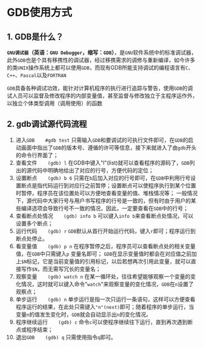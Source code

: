 # GDB使用方式

## 1.  GDB是什么？

**`GNU调试器`（英语：`GNU Debugger`，缩写：`GDB`）**，是`GNU`软件系统中的标准调试器，此外`GDB`也是个具有移携性的调试器，经过移携需求的调修与重新编译，如今许多的类`UNIX`操作系统上都可以使用`GDB`，而现有GDB所能支持调试的编程语言有`C`、`C++`、`Pascal`以及`FORTRAN`

`GDB`具备各种调试功效，能针对计算机程序的执行进行追踪与警告，使用`GDB`的调试人员可以监督及修改程序的内部变量值，甚至监督与修改独立于主程序运作外，以独立个体类型调用（调用使用）的函数

## 2. gdb调试源代码流程

1. 进入`GDB`　　`#gdb test`
只需输入`GDB`和要调试的可执行文件即可，在`GDB`的启动画面中指出了`GDB`的版本号、遵循的许可等信息，接下来就进入了由`gdb`开头的命令行界面了；
2. 查看文件　　`(gdb) l`
在GDB中键入"l"(list)就可以查看程序的源码了，`GDB`列出的源代码中明确地给出了对应的行号，方便代码的定位；
3. 设置断点　　`(gdb) b 6`
只需在`b`后加入对应的行号即可，在`GDB`中利用行号设置断点是指代码运行到对应行之前暂停；设置断点可以使程序执行到某个位置时暂停，程序员在该位置处可以方便地查看变量的值、堆栈情况等；
一般情况下，源代码中大家行号与用户书写程序的行号是一致的，但有时由于用户的某些编译选项会导致行号不一致的情况，因此，一定要查看在`GDB`中的行号；
4. 查看断点处情况　　`(gdb) info b`
可以键入`info b`来查看断点处情况，可以设置多个断点；
5. 运行代码　　`(gdb) r`
`GDB`默认从首行开始运行代码，键入`r`即可；程序运行到断点处停止。
6. 看变量值　　`(gdb) p n`
在程序暂停之后，程序员可以查看断点处的相关变量值，在`GDB`中只需键入`p` 变量名即可；
`GDB`在显示变量值时都会在对应值之前加上`$N`标记，它是当前变量值的引用标记，以后若想再次引用此变量，就可以直接写作`$N`，而无需写冗长的变量名；
7. 观察变量　　`(gdb) watch n`
在某一循环处，往往希望能够观察一个变量的变化情况，这时就可以键入命令"`watch`"来观察变量的变化情况，`GDB`在`n`设置了观察点；
8. 单步运行　　`(gdb) n`
单步运行是指一次只运行一条语句，这样可以方便查看程序运行的结果，在此处只需键入`"n"(next)`即可；随着程序的单步运行，当变量`n`的值发生变化时，`GDB`就会自动显示出`n`的变化情况。
9. 程序继续运行　　`(gdb) c`
命令`c`可以使程序继续往下运行，直到再次遇到断点或程序结束；
10. 退出`GDB`　　`(gdb) q`
只需使用指令`q`即可。
